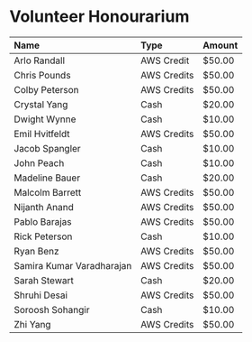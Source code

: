 # Volunteer Honourarium

| Name | Type | Amount |
| :--  | :--  | :--    |
| Arlo Randall | AWS Credit | $50.00 |
| Chris Pounds | AWS Credits | $50.00 |
| Colby Peterson | AWS Credits | $50.00 |
| Crystal Yang | Cash | $20.00 |
| Dwight Wynne | Cash | $10.00 |
| Emil Hvitfeldt | AWS Credits | $50.00 |
| Jacob Spangler | Cash | $10.00 |
| John Peach | Cash | $10.00 |
| Madeline Bauer | Cash | $20.00 |
| Malcolm Barrett | AWS Credits | $50.00 |
| Nijanth Anand | AWS Credits | $50.00 |
| Pablo Barajas | AWS Credits | $50.00 |
| Rick Peterson | Cash | $10.00 |
| Ryan Benz | AWS Credits | $50.00 |
| Samira Kumar Varadharajan | AWS Credits | $50.00 |
| Sarah Stewart | Cash | $20.00 |
| Shruhi Desai | AWS Credits | $50.00 |
| Soroosh Sohangir | Cash | $10.00 |
| Zhi Yang | AWS Credits | $50.00 |
